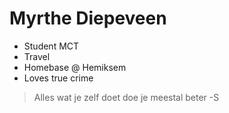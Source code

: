 # Myrthe Diepeveen

- Student MCT
- Travel 
- Homebase @ Hemiksem
- Loves true crime

> Alles wat je zelf doet doe je meestal beter -S